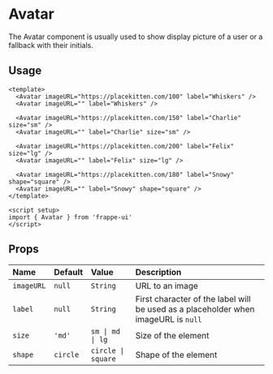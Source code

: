 <script setup>
import {Avatar} from '../../src/index'
</script>

# Avatar

The Avatar component is usually used to show display picture of a user or a
fallback with their initials.

## Usage

<Story class="gap-4">

<Avatar imageURL="https://placekitten.com/100" label="Whiskers" />
<Avatar imageURL="" label="Whiskers" />

<Avatar imageURL="https://placekitten.com/150" label="Charlie" size="sm" />
<Avatar imageURL="" label="Charlie" size="sm" />

<Avatar imageURL="https://placekitten.com/200" label="Felix" size="lg" />
<Avatar imageURL="" label="Felix" size="lg" />

<Avatar imageURL="https://placekitten.com/180" label="Snowy" shape="square" />
<Avatar imageURL="" label="Snowy" shape="square" />

</Story>

```vue
<template>
  <Avatar imageURL="https://placekitten.com/100" label="Whiskers" />
  <Avatar imageURL="" label="Whiskers" />

  <Avatar imageURL="https://placekitten.com/150" label="Charlie" size="sm" />
  <Avatar imageURL="" label="Charlie" size="sm" />

  <Avatar imageURL="https://placekitten.com/200" label="Felix" size="lg" />
  <Avatar imageURL="" label="Felix" size="lg" />

  <Avatar imageURL="https://placekitten.com/180" label="Snowy" shape="square" />
  <Avatar imageURL="" label="Snowy" shape="square" />
</template>

<script setup>
import { Avatar } from 'frappe-ui'
</script>
```

## Props

| Name       | Default  | Value              | Description                                                                        |
| :--------- | :------- | :----------------- | :--------------------------------------------------------------------------------- |
| `imageURL` | `null`   | `String`           | URL to an image                                                                    |
| `label`    | `null`   | `String`           | First character of the label will be used as a placeholder when imageURL is `null` |
| `size`     | `'md'`   | `sm \| md \| lg`   | Size of the element                                                                |
| `shape`    | `circle` | `circle \| square` | Shape of the element                                                               |
